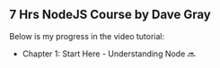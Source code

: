## 7 Hrs NodeJS Course by Dave Gray

Below is my progress in the video tutorial:
* Chapter 1: Start Here - Understanding Node :soon: